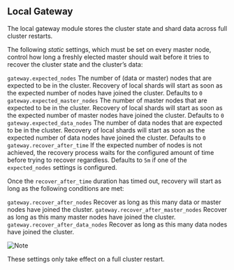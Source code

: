 ## Local Gateway

The local gateway module stores the cluster state and shard data across full cluster restarts.

The following _static_ settings, which must be set on every master node, control how long a freshly elected master should wait before it tries to recover the cluster state and the cluster’s data:

`gateway.expected_nodes`
     The number of (data or master) nodes that are expected to be in the cluster. Recovery of local shards will start as soon as the expected number of nodes have joined the cluster. Defaults to `0`
`gateway.expected_master_nodes`
     The number of master nodes that are expected to be in the cluster. Recovery of local shards will start as soon as the expected number of master nodes have joined the cluster. Defaults to `0`
`gateway.expected_data_nodes`
     The number of data nodes that are expected to be in the cluster. Recovery of local shards will start as soon as the expected number of data nodes have joined the cluster. Defaults to `0`
`gateway.recover_after_time`
     If the expected number of nodes is not achieved, the recovery process waits for the configured amount of time before trying to recover regardless. Defaults to `5m` if one of the `expected_nodes` settings is configured. 

Once the `recover_after_time` duration has timed out, recovery will start as long as the following conditions are met:

`gateway.recover_after_nodes`
     Recover as long as this many data or master nodes have joined the cluster. 
`gateway.recover_after_master_nodes`
     Recover as long as this many master nodes have joined the cluster. 
`gateway.recover_after_data_nodes`
     Recover as long as this many data nodes have joined the cluster. 

![Note](https://www.elastic.co/guide/en/elasticsearch/reference/current/images/icons/note.png)

These settings only take effect on a full cluster restart.
